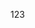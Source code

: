 <!--
<div style="overflow: scroll; height: 100px">
<div style="overflow: hidden; height: 400px">
    <xb-select></xb-select>
    <select>
        <option>1</option>
        <option>2</option>
        <option>3</option>
    </select>
</div>
</div>
-->


<xb-popup>123</xb-popup>
